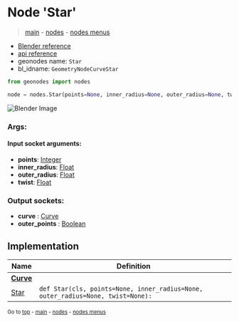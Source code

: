 # Node 'Star'

> [main](../structure.md) - [nodes](nodes.md) - [nodes menus](nodes_menus.md)

- [Blender reference](https://docs.blender.org/manual/en/latest/modeling/geometry_nodes/curve_primitives/star.html)
- [api reference](https://docs.blender.org/api/current/bpy.types.GeometryNodeCurveStar.html)
- geonodes name: `Star`
- bl_idname: `GeometryNodeCurveStar`

```python
from geonodes import nodes

node = nodes.Star(points=None, inner_radius=None, outer_radius=None, twist=None)
```

![Blender Image](https://docs.blender.org/manual/en/latest/_images/node-types_GeometryNodeCurveStar.webp)

### Args:

#### Input socket arguments:

- **points**: [Integer](Integer.md)
- **inner_radius**: [Float](Float.md)
- **outer_radius**: [Float](Float.md)
- **twist**: [Float](Float.md)

### Output sockets:

- **curve** : [Curve](Curve.md)
- **outer_points** : [Boolean](Boolean.md)

## Implementation

| Name | Definition |
|------|------------|
| **[Curve](Curve.md)** |
| [Star](Curve.md#Star-classmethod) | `def Star(cls, points=None, inner_radius=None, outer_radius=None, twist=None):` |

<sub>Go to [top](#node-Star) - [main](../structure.md) - [nodes](nodes.md) - [nodes menus](nodes_menus.md)</sub>

